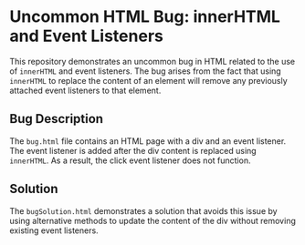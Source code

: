 # Uncommon HTML Bug: innerHTML and Event Listeners

This repository demonstrates an uncommon bug in HTML related to the use of `innerHTML` and event listeners.  The bug arises from the fact that using `innerHTML` to replace the content of an element will remove any previously attached event listeners to that element.

## Bug Description

The `bug.html` file contains an HTML page with a div and an event listener. The event listener is added after the div content is replaced using `innerHTML`.  As a result, the click event listener does not function.

## Solution

The `bugSolution.html` demonstrates a solution that avoids this issue by using alternative methods to update the content of the div without removing existing event listeners. 